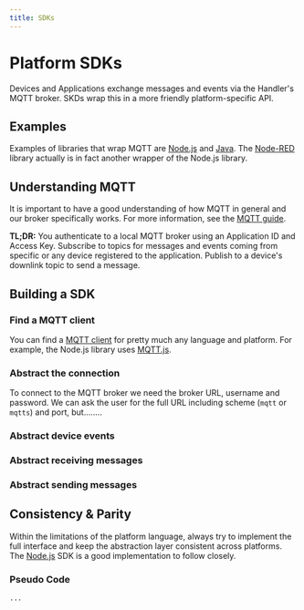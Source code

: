 ```yaml
---
title: SDKs
---
```


# Platform SDKs

Devices and Applications exchange messages and events via the Handler's MQTT broker. SKDs wrap this in a more friendly platform-specific API.

## Examples
Examples of libraries that wrap MQTT are [Node.js](../../current/node-js) and [Java](../../v2-preview/java). The [Node-RED](../../current/node-red) library actually is in fact another wrapper of the Node.js library.

## Understanding MQTT
It is important to have a good understanding of how MQTT in general and our broker specifically works. For more information, see the [MQTT guide](../../current/mqtt/).

**TL;DR:** You authenticate to a local MQTT broker using an Application ID and Access Key. Subscribe to topics for messages and events coming from specific or any device registered to the application. Publish to a device's downlink topic to send a message.

## Building a SDK

### Find a MQTT client
You can find a [MQTT client](https://github.com/mqtt/mqtt.github.io/wiki/libraries) for pretty much any language and platform. For example, the Node.js library uses [MQTT.js](https://www.npmjs.com/package/mqtt).

### Abstract the connection
To connect to the MQTT broker we need the broker URL, username and password. We can ask the user for the full URL including scheme (`mqtt` or `mqtts`) and port, but........

### Abstract device events

### Abstract receiving messages

### Abstract sending messages

## Consistency & Parity

Within the limitations of the platform language, always try to implement the full interface and keep the abstraction layer consistent across platforms. The [Node.js](../../current/node-js) SDK is a good implementation to follow closely.

### Pseudo Code

```
...
```
